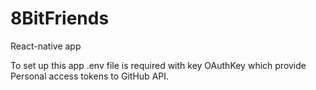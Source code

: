 # 8BitFriends
React-native app

To set up this app .env file is required with key OAuthKey which provide Personal access tokens to GitHub API.

